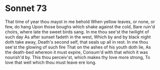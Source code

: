 # Sonnet 73

That time of year thou mayst in me behold
When yellow leaves, or none, or few, do hang
Upon those boughs which shake against the cold,
Bare ruin'd choirs, where late the sweet birds sang.
In me thou see'st the twilight of such day
As after sunset fadeth in the west,
Which by and by black night doth take away,
Death's second self, that seals up all in rest.
In me thou see'st the glowing of such fire
That on the ashes of his youth doth lie,
As the death-bed whereon it must expire,
Consum'd with that which it was nourish'd by.
This thou perceiv'st, which makes thy love more strong,
To love that well which thou must leave ere long.
